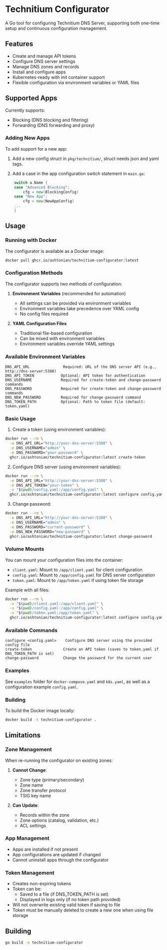 # Technitium Configurator

A Go tool for configuring Technitium DNS Server, supporting both one-time setup and continuous configuration management.

## Features

- Create and manage API tokens
- Configure DNS server settings
- Manage DNS zones and records
- Install and configure apps
- Kubernetes-ready with init container support
- Flexible configuration via environment variables or YAML files

## Supported Apps

Currently supports:

- Blocking (DNS blocking and filtering)
- Forwarding (DNS forwarding and proxy)

### Adding New Apps

To add support for a new app:

1. Add a new config struct in `pkg/technitium/`, struct needs json and yaml tags.

2. Add a case in the app configuration switch statement in `main.go`:
```go
	switch a.Name {
	case "Advanced Blocking":
		cfg = new(BlockingConfig)
	case "New App":
		cfg = new(NewAppConfig)
    ...
	}
```

## Usage

### Running with Docker

The configurator is available as a Docker image:

```bash
docker pull ghcr.io/ashtonian/technitium-configurator:latest
```

### Configuration Methods

The configurator supports two methods of configuration:

1. **Environment Variables** (recommended for automation)
   - All settings can be provided via environment variables
   - Environment variables take precedence over YAML config
   - No config files required

2. **YAML Configuration Files**
   - Traditional file-based configuration
   - Can be mixed with environment variables
   - Environment variables override YAML settings

### Available Environment Variables

```
DNS_API_URL               Required: URL of the DNS server API (e.g., http://dns-server:5380)
DNS_API_TOKEN            Optional: API token for authentication
DNS_USERNAME             Required for create-token and change-password commands
DNS_PASSWORD             Required for create-token and change-password commands
DNS_NEW_PASSWORD         Required for change-password command
DNS_TOKEN_PATH           Optional: Path to token file (default: token.yaml)
```

### Basic Usage

1. Create a token (using environment variables):
```bash
docker run --rm \
  -e DNS_API_URL="http://your-dns-server:5380" \
  -e DNS_USERNAME="admin" \
  -e DNS_PASSWORD="your-password" \
  ghcr.io/ashtonian/technitium-configurator:latest create-token
```

2. Configure DNS server (using environment variables):
```bash
docker run --rm \
  -e DNS_API_URL="http://your-dns-server:5380" \
  -e DNS_API_TOKEN="your-token" \
  -v "$(pwd)/config.yaml:/app/config.yaml" \
  ghcr.io/ashtonian/technitium-configurator:latest configure config.yaml
```

3. Change password:
```bash
docker run --rm \
  -e DNS_API_URL="http://your-dns-server:5380" \
  -e DNS_USERNAME="admin" \
  -e DNS_PASSWORD="current-password" \
  -e DNS_NEW_PASSWORD="new-password" \
  ghcr.io/ashtonian/technitium-configurator:latest change-password
```

### Volume Mounts

You can mount your configuration files into the container:

- `client.yaml`: Mount to `/app/client.yaml` for client configuration
- `config.yaml`: Mount to `/app/config.yaml` for DNS server configuration
- `token.yaml`: Mount to `/app/token.yaml` if using token file storage

Example with all files:
```bash
docker run --rm \
  -v "$(pwd)/client.yaml:/app/client.yaml" \
  -v "$(pwd)/config.yaml:/app/config.yaml" \
  -v "$(pwd)/token.yaml:/app/token.yaml" \
  ghcr.io/ashtonian/technitium-configurator:latest configure config.yaml
```

### Available Commands

```
configure <config.yaml>    Configure DNS server using the provided config file
create-token              Create an API token (saves to token.yaml if DNS_TOKEN_PATH is set)
change-password           Change the password for the current user
```

### Examples

See `examples` folder for `docker-compose.yaml` and `k8s.yaml`, as well as a configuration example `config.yaml`.

### Building

To build the Docker image locally:

```bash
docker build -t technitium-configurator .
```

## Limitations

### Zone Management

When re-running the configurator on existing zones:

1. **Cannot Change**:
   - Zone type (primary/secondary)
   - Zone name
   - Zone transfer protocol
   - TSIG key name

2. **Can Update**:
   - Records within the zone
   - Zone options (catalog, validation, etc.)
   - ACL settings

### App Management

- Apps are installed if not present
- App configurations are updated if changed
- Cannot uninstall apps through the configurator

### Token Management

- Creates non-expiring tokens
- Token can be:
  - Saved to a file (if DNS_TOKEN_PATH is set)
  - Displayed in logs only (if no token path provided)
- Will not overwrite existing valid token if saving to file
- Token must be manually deleted to create a new one when using file storage

## Building

```bash
go build -o technitium-configurator
```